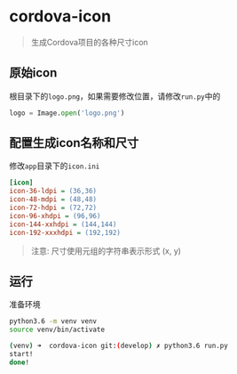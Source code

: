 # cordova-icon

> 生成Cordova项目的各种尺寸icon

## 原始icon

根目录下的`logo.png`，如果需要修改位置，请修改`run.py`中的

```python
logo = Image.open('logo.png')
```

## 配置生成icon名称和尺寸

修改`app`目录下的`icon.ini`

```ini
[icon]
icon-36-ldpi = (36,36)
icon-48-mdpi = (48,48)
icon-72-hdpi = (72,72)
icon-96-xhdpi = (96,96)
icon-144-xxhdpi = (144,144)
icon-192-xxxhdpi = (192,192)
```

> 注意: 尺寸使用元组的字符串表示形式 (x, y)

## 运行

准备环境

```bash
python3.6 -m venv venv
source venv/bin/activate
```

```bash
(venv) ➜  cordova-icon git:(develop) ✗ python3.6 run.py
start!
done!
```
